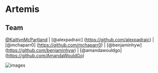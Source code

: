 # Artemis

## Team
[@KaitlynMcPartland](https://github.com/KaitlynMcPartland) | [@alexpadraic] (https://github.com/alexpadraic) | [@mchaparr0] (https://github.com/mchaparr0) | [@benjaminhyw] (https://github.com/benjaminhyw) | [@amandawouldgo] (https://github.com/AmandaWouldGo)

![images](artemis-landing-page.png)